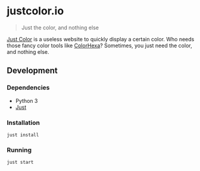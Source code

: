 # justcolor.io

> Just the color, and nothing else

[Just Color](https://justcolor.io) is a useless website to quickly
display a certain color. Who needs those fancy color tools like
[ColorHexa](https://www.colorhexa.com/)? Sometimes, you just need the
color, and nothing else.

## Development

### Dependencies

- Python 3
- [Just](https://github.com/casey/just)

### Installation

```
just install
```

### Running

```
just start
```
